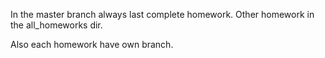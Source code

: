 In the master branch always last complete homework. Other homework in the all_homeworks dir.

Also each homework have own branch.
